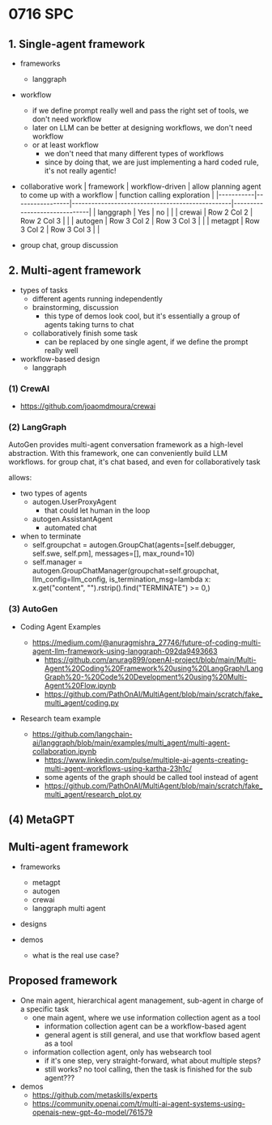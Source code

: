 # 0716 SPC

## 1. Single-agent framework
* frameworks
  * langgraph
* workflow
  * if we define prompt really well and pass the right set of tools, we don't need workflow
  * later on LLM can be better at designing workflows, we don't need workflow
  * or at least workflow
    * we don't need that many different types of workflows
    * since by doing that, we are just implementing a hard coded rule, it's not really agentic!


* collaborative work
| framework | workflow-driven | allow planning agent to come up with a workflow | function calling exploration |
|-----------|-----------------|-------------------------------------------------|------------------------------|
| langgraph | Yes             | no                                              |                              |
| crewai    | Row 2 Col 2     | Row 2 Col 3                                     |                              |
| autogen   | Row 3 Col 2     | Row 3 Col 3                                     |                              |
| metagpt   | Row 3 Col 2     | Row 3 Col 3                                     |                              |

* group chat, group discussion

## 2. Multi-agent framework
* types of tasks
  * different agents running independently
  * brainstorming, discussion
    * this type of demos look cool, but it's essentially a group of agents taking turns to chat
  * collaboratively finish some task
    * can be replaced by one single agent, if we define the prompt really well
* workflow-based design
  * langgraph



### (1) CrewAI 
* https://github.com/joaomdmoura/crewai


### (2) LangGraph
AutoGen provides multi-agent conversation framework as a high-level abstraction. With this framework, one can conveniently build LLM workflows.
for group chat, it's chat based, and even for collaboratively task 

allows:
* two types of agents
  * autogen.UserProxyAgent
    * that could let human in the loop
  * autogen.AssistantAgent
    * automated chat
* when to terminate
  * self.groupchat = autogen.GroupChat(agents=[self.debugger, self.swe, self.pm], messages=[], max_round=10)
  * self.manager = autogen.GroupChatManager(groupchat=self.groupchat, llm_config=llm_config, is_termination_msg=lambda x: x.get("content", "").rstrip().find("TERMINATE") >= 0,)

### (3) AutoGen

* Coding Agent Examples
  * https://medium.com/@anuragmishra_27746/future-of-coding-multi-agent-llm-framework-using-langgraph-092da9493663
    * https://github.com/anurag899/openAI-project/blob/main/Multi-Agent%20Coding%20Framework%20using%20LangGraph/LangGraph%20-%20Code%20Development%20using%20Multi-Agent%20Flow.ipynb
    * https://github.com/PathOnAI/MultiAgent/blob/main/scratch/fake_multi_agent/coding.py
    

* Research team example
  * https://github.com/langchain-ai/langgraph/blob/main/examples/multi_agent/multi-agent-collaboration.ipynb
    * https://www.linkedin.com/pulse/multiple-ai-agents-creating-multi-agent-workflows-using-kartha-23h1c/
    * some agents of the graph should be called tool instead of agent
    * https://github.com/PathOnAI/MultiAgent/blob/main/scratch/fake_multi_agent/research_plot.py

## (4) MetaGPT




## Multi-agent framework
* frameworks
  * metagpt
  * autogen
  * crewai
  * langgraph multi agent
    
* designs

* demos
  * what is the real use case?


## Proposed framework
* One main agent, hierarchical agent management, sub-agent in charge of a specific task
  * one main agent, where we use information collection agent as a tool
    * information collection agent can be a workflow-based agent
    * general agent is still general, and use that workflow based agent as a tool
  * information collection agent, only has websearch tool
    * if it's one step, very straight-forward, what about multiple steps?
    * still works? no tool calling, then the task is finished for the sub agent???
* demos
  * https://github.com/metaskills/experts
  * https://community.openai.com/t/multi-ai-agent-systems-using-openais-new-gpt-4o-model/761579
